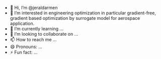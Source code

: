 - 👋 Hi, I’m @jeraldarmen
- 👀 I’m interested in engineering optimization in particular gradient-free, gradient based optimization by surrogate model for aerospace application.
- 🌱 I’m currently learning ...
- 💞️ I’m looking to collaborate on ...
- 📫 How to reach me ...
- 😄 Pronouns: ...
- ⚡ Fun fact: ...

<!---
jeraldarmen/jeraldarmen is a ✨ special ✨ repository because its `README.md` (this file) appears on your GitHub profile.
You can click the Preview link to take a look at your changes.
--->
